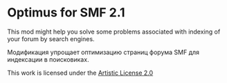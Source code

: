 # Optimus for SMF 2.1

This mod might help you solve some problems associated with indexing of your forum by search engines.

Модификация упрощает оптимизацию страниц форума SMF для индексации в поисковиках.

This work is licensed under the [Artistic License 2.0](http://opensource.org/licenses/artistic-license-2.0)